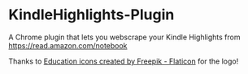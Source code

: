 # KindleHighlights-Plugin
A Chrome plugin that lets you webscrape your Kindle Highlights from https://read.amazon.com/notebook

Thanks to <a href="https://www.flaticon.com/free-icons/education" title="education icons">Education icons created by Freepik - Flaticon</a> for the logo!
